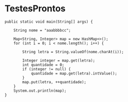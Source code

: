 # TestesProntos


	public static void main(String[] args) {

		String nome = "aaabbbbcc";

		Map<String, Integer> map = new HashMap<>();
		for (int i = 0; i < nome.length(); i++) {

			String letra = String.valueOf(nome.charAt(i));

			Integer integer = map.get(letra);
			int quantidade = 0;
			if (integer != null) {
				quantidade = map.get(letra).intValue();
			}
			map.put(letra, ++quantidade);
		}
		System.out.println(map);
	}


